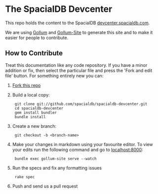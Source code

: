 # The SpacialDB Devcenter

This repo holds the content to the SpacialDB [devcenter.spacialdb.com][dev-center].

We are using [Gollum][gollum] and [Gollum-Site][gol-site] to generate this site and to make it easier for people to contribute.

## How to Contribute

Treat this documentation like any code repository. If you have a minor addition or fix, then select the particular file and press the 'Fork and edit file' button. For something entirely new you can:

1. [Fork this repo][spacialdb-devcenter]

2. Build a local copy:

        git clone git://github.com/spacialdb/spacialdb-devcenter.git
        cd spacialdb-devcenter
        gem install bundler
        bundle install


3. Create a new branch:

        git checkout -b <branch-name>


4. Make your changes in markdown using your favourite editor. To view your edits run the following command and go to [localhost:8000][localhost]:

        bundle exec gollum-site serve --watch


5. Run the specs and fix any formatting issues

        rake spec

6. Push and send us a pull request

[dev-center]: http://devcenter.spacialdb.com
[spacialdb-devcenter]: https://github.com/spacialdb/spacialdb-devcenter
[gollum]:     https://github.com/github/gollum "Gollum Repo"
[gol-site]:   https://github.com/dreverri/gollum-site "Gollum-Site Repo"
[localhost]: http://localhost:8000 "Gollum-site frontend"